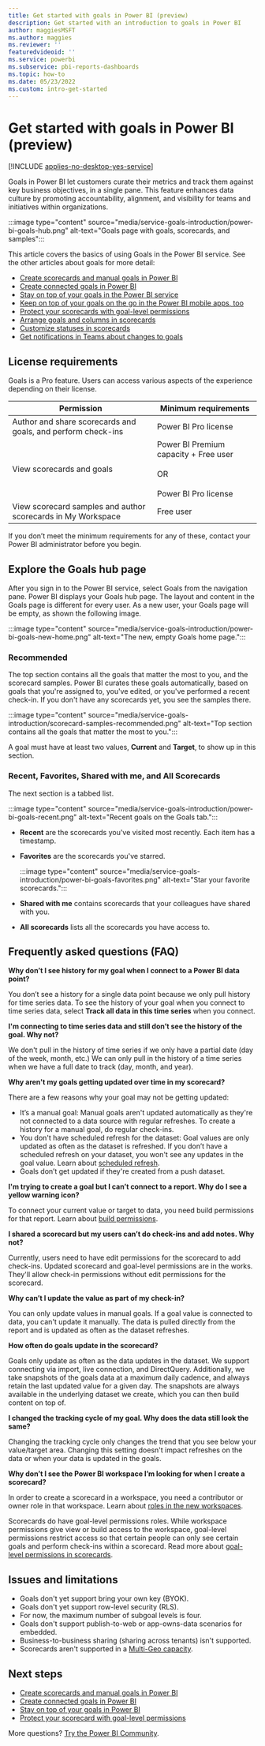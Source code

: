 ```yaml
---
title: Get started with goals in Power BI (preview)
description: Get started with an introduction to goals in Power BI
author: maggiesMSFT
ms.author: maggies
ms.reviewer: ''
featuredvideoid: ''
ms.service: powerbi
ms.subservice: pbi-reports-dashboards
ms.topic: how-to
ms.date: 05/23/2022
ms.custom: intro-get-started
---
```

# Get started with goals in Power BI (preview)

[!INCLUDE [applies-no-desktop-yes-service](../includes/applies-no-desktop-yes-service.md)]

Goals in Power BI let customers curate their metrics and track them against key business objectives, in a single pane. This feature enhances data culture by promoting accountability, alignment, and visibility for teams and initiatives within organizations.

:::image type="content" source="media/service-goals-introduction/power-bi-goals-hub.png" alt-text="Goals page with goals, scorecards, and samples":::

This article covers the basics of using Goals in the Power BI service. See the other articles about goals for more detail:

- [Create scorecards and manual goals in Power BI](service-goals-create.md)
- [Create connected goals in Power BI](service-goals-create-connected.md)
- [Stay on top of your goals in the Power BI service](service-goals-check-in.md)
- [Keep on top of your goals on the go in the Power BI mobile apps, too](../consumer/mobile/mobile-apps-metrics.md)
- [Protect your scorecards with goal-level permissions](service-goals-set-permissions.md)
- [Arrange goals and columns in scorecards](service-goals-move.md)
- [Customize statuses in scorecards](service-goals-custom-status.md)
- [Get notifications in Teams about changes to goals](../collaborate-share/service-teams-notifications.md#goals-notifications)

## License requirements 

Goals is a Pro feature. Users can access various aspects of the experience depending on their license. 

|Permission  |Minimum requirements  |
|---------|---------|
|Author and share scorecards and goals, and perform check-ins | Power BI Pro license |
|View scorecards and goals  | Power BI Premium capacity + Free user <br><br>OR <br><br>Power BI Pro license |
|View scorecard samples and author scorecards in My Workspace  |  Free user |

If you don’t meet the minimum requirements for any of these, contact your Power BI administrator before you begin.  

## Explore the Goals hub page 

After you sign in to the Power BI service, select Goals from the navigation pane. Power BI displays your Goals hub page. The layout and content in the Goals page is different for every user. As a new user, your Goals page will be empty, as shown the following image.

:::image type="content" source="media/service-goals-introduction/power-bi-goals-new-home.png" alt-text="The new, empty Goals home page.":::

### Recommended

The top section contains all the goals that matter the most to you, and the scorecard samples. Power BI curates these goals automatically, based on goals that you're assigned to, you've edited, or you've performed a recent check-in. If you don't have any scorecards yet, you see the samples there.

:::image type="content" source="media/service-goals-introduction/scorecard-samples-recommended.png" alt-text="Top section contains all the goals that matter the most to you.":::

A goal must have at least two values, **Current** and **Target**, to show up in this section. 

### Recent, Favorites, Shared with me, and All Scorecards 

The next section is a tabbed list. 

:::image type="content" source="media/service-goals-introduction/power-bi-goals-recent.png" alt-text="Recent goals on the Goals tab.":::

- **Recent** are the scorecards you've visited most recently. Each item has a timestamp. 
- **Favorites** are the scorecards you've starred.

    :::image type="content" source="media/service-goals-introduction/power-bi-goals-favorites.png" alt-text="Star your favorite scorecards.":::

- **Shared with me** contains scorecards that your colleagues have shared with you. 
- **All scorecards** lists all the scorecards you have access to. 


## Frequently asked questions (FAQ)


**Why don’t I see history for my goal when I connect to a Power BI data point?**

You don’t see a history for a single data point because we only pull history for time series data. To see the history of your goal when you connect to time series data, select **Track all data in this time series** when you connect. 


**I'm connecting to time series data and still don’t see the history of the goal. Why not?**

We don't pull in the history of time series if we only have a partial date (day of the week, month, etc.) We can only pull in the history of a time series when we have a full date to track (day, month, and year).  

**Why aren't my goals getting updated over time in my scorecard?**

There are a few reasons why your goal may not be getting updated:

- It’s a manual goal: Manual goals aren't updated automatically as they're not connected to a data source with regular refreshes.  To create a history for a manual goal, do regular check-ins.
- You don't have scheduled refresh for the dataset: Goal values are only updated as often as the dataset is refreshed.  If you don’t have a scheduled refresh on your dataset, you won't see any updates in the goal value. Learn about [scheduled refresh](../connect-data/refresh-scheduled-refresh.md).
- Goals don’t get updated if they're created from a push dataset. 

**I'm trying to create a goal but I can’t connect to a report. Why do I see a yellow warning icon?**

To connect your current value or target to data, you need build permissions for that report. Learn about [build permissions](../connect-data/service-datasets-build-permissions.md). 

**I shared a scorecard but my users can’t do check-ins and add notes. Why not?**

Currently, users need to have edit permissions for the scorecard to add check-ins. Updated scorecard and goal-level permissions are in the works. They'll allow check-in permissions without edit permissions for the scorecard.  

**Why can’t I update the value as part of my check-in?**

You can only update values in manual goals.  If a goal value is connected to data, you can't update it manually. The data is pulled directly from the report and is updated as often as the dataset refreshes.

**How often do goals update in the scorecard?**

Goals only update as often as the data updates in the dataset.  We support connecting via import, live connection, and DirectQuery.  Additionally, we take snapshots of the goals data at a maximum daily cadence, and always retain the last updated value for a given day. The snapshots are always available in the underlying dataset we create, which you can then build content on top of. 

**I changed the tracking cycle of my goal. Why does the data still look the same?**

Changing the tracking cycle only changes the trend that you see below your value/target area.  Changing this setting doesn't impact refreshes on the data or when your data is updated in the goals.

**Why don’t I see the Power BI workspace I’m looking for when I create a scorecard?**

In order to create a scorecard in a workspace, you need a contributor or owner role in that workspace. Learn about [roles in the new workspaces](../collaborate-share/service-roles-new-workspaces.md). 

Scorecards do have goal-level permissions roles. While workspace permissions give view or build access to the workspace, goal-level permissions restrict access so that certain people can only see certain goals and perform check-ins within a scorecard. Read more about [goal-level permissions in scorecards](service-goals-set-permissions.md).

## Issues and limitations 
  
- Goals don't yet support bring your own key (BYOK). 
- Goals don't yet support row-level security (RLS). 
- For now, the maximum number of subgoal levels is four.
- Goals don't support publish-to-web or app-owns-data scenarios for embedded.
- Business-to-business sharing (sharing across tenants) isn't supported.
- Scorecards aren't supported in a [Multi-Geo capacity](../admin/service-admin-premium-multi-geo.md). 


## Next steps

- [Create scorecards and manual goals in Power BI](service-goals-create.md)
- [Create connected goals in Power BI](service-goals-create-connected.md)
- [Stay on top of your goals in Power BI](service-goals-check-in.md)
- [Protect your scorecard with goal-level permissions](service-goals-set-permissions.md)

More questions? [Try the Power BI Community](https://community.powerbi.com/).

